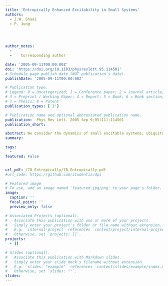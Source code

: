 ```yaml
---
title: 'Entropically Enhanced Excitability in Small Systems'
authors:
  - J.W. Shuai
  - P. Jung
 



author_notes:  
  -        
  -    Corresponding author

date: '2005-09-11T00:00:00Z'
doi: 'https://doi.org/10.1103/physrevlett.95.114501'
# Schedule page publish date (NOT publication's date).
publishDate: '2005-09-11T00:00:00Z'

# Publication type.
# Legend: 0 = Uncategorized; 1 = Conference paper; 2 = Journal article;
# 3 = Preprint / Working Paper; 4 = Report; 5 = Book; 6 = Book section;
# 7 = Thesis; 8 = Patent
publication_types: ['2']

# Publication name and optional abbreviated publication name.
publication:  Phys Rev Lett. 2005 Sep 9;95(11):114501
publication_short: 

abstract: We consider the dynamics of small excitable systems, ubiquitous in physics, chemistry, and biology. Spontaneous excitation rates induced by system-size fluctuations exhibit sharp maxima at multiple, small system sizes at which also the system's response to external perturbations is strongly enhanced. This novel effect is traced back to algebraic features of small integers and thus generic.
summary: 

tags:
  - 
featured: False


url_pdf: /78 Entropically/78 Entropically.pdf
#url_code: https://github.com/studentiz/dpi

# Featured image
# To use, add an image named `featured.jpg/png` to your page's folder.
image:
  caption: ''
  focal_point: ''
  preview_only: false

# Associated Projects (optional).
#   Associate this publication with one or more of your projects.
#   Simply enter your project's folder or file name without extension.
#   E.g. `internal-project` references `content/project/internal-project/index.md`.
#   Otherwise, set `projects: []`.
projects:
  - []

# Slides (optional).
#   Associate this publication with Markdown slides.
#   Simply enter your slide deck's filename without extension.
#   E.g. `slides: "example"` references `content/slides/example/index.md`.
#   Otherwise, set `slides: ""`.
slides:
---
```




